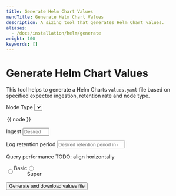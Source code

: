 ```yaml
---
title: Generate Helm Chart Values
menuTitle: Generate Helm Chart Values
description: A sizing tool that generates Helm Chart values.
aliases:
  - /docs/installation/helm/generate
weight: 100
keywords: []
---
```


<link rel="stylesheet" href="../../../logql/analyzer/style.css">

# Generate Helm Chart Values
<!-- vale Grafana.Quotes = NO -->
<!-- vale Grafana.Quotes = YES -->

This tool helps to generate a Helm Charts `values.yaml` file based on specified
 expected ingestion, retention rate and node type.

<div id="app">

  <label>Node Type</label>
  <select name="node-type" v-model="node"> 
  <option v-for="node of nodes">{{ node }}</option>
  </select>

  <label>Ingest</label>
  <input v-model="ingest" name="ingest" placeholder="Desired ingest in TB/day" type="number" max="1000" min="0"/>

  <label>Log retention period</label>
  <input v-model="retention" name="retention" placeholder="Desired retention period in days" type="number" min="0"/>

  <label>Query performance TODO: align horizontally</label>
  <div style="display: inline-flex;">
  <input type="radio" id="basic" value="Basic" v-model="queryperf"/>
  <label for="basic">Basic</label>

  <label for="super">
  <input style="display: block;"  type="radio" id="super" value="Super" v-model="queryperf"/>Super
  </label>
  </div>

  <button v-on:click="downloadHelmChartValues" class="primary-button">Generate and download values file</button>
</div>

<script src="https://unpkg.com/vue@3/dist/vue.global.prod.js"></script>

<script>
const API_URL = `http://localhost:3001/api/sizing`
const { createApp } = Vue

createApp({
  data() {
    return {
      nodes: [],
      node: null,
      ingest: null,
      retention: null,
      queryperf: 'Basic'
    }
  },

  created() {
    // fetch on init
    this.fetchNodeTypes()
  },

  methods: {
    async fetchNodeTypes() {
      const url = `${API_URL}/nodes`
      this.nodes = await (await fetch(url)).json()
    },
    downloadHelmChartValues() {
      const url =
      `${API_URL}/helm?node-type=${encodeURIComponent(this.node)}&ingest=${encodeURIComponent(this.ingest)}&retention=${encodeURIComponent(this.retention)}&queryperf=${encodeURIComponent(this.queryperf)}`
      window.open(url)
    }
  }
}).mount('#app')
</script>

